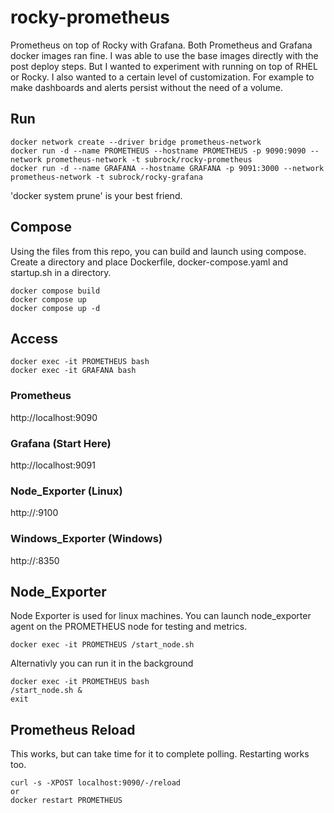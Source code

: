 # rocky-prometheus
Prometheus on top of Rocky with Grafana. Both Prometheus and Grafana docker images ran fine. I was able to use the base images directly with the post deploy steps. But I wanted to experiment with running on top of RHEL or Rocky. I also wanted to a certain level of customization. For example to make dashboards and alerts persist without the need of a volume. 

## Run
```
docker network create --driver bridge prometheus-network
docker run -d --name PROMETHEUS --hostname PROMETHEUS -p 9090:9090 --network prometheus-network -t subrock/rocky-prometheus
docker run -d --name GRAFANA --hostname GRAFANA -p 9091:3000 --network prometheus-network -t subrock/rocky-grafana
```
'docker system prune' is your best friend.
## Compose
Using the files from this repo, you can build and launch using compose. Create a directory and place Dockerfile, docker-compose.yaml and startup.sh in a directory.
```
docker compose build
docker compose up
docker compose up -d
```
## Access
```
docker exec -it PROMETHEUS bash
docker exec -it GRAFANA bash
```
### Prometheus 
http://localhost:9090
### Grafana (Start Here) 
http://localhost:9091
### Node_Exporter (Linux) 
http://<Client Ip>:9100
### Windows_Exporter (Windows) 
http://<Client Ip>:8350

## Node_Exporter
Node Exporter is used for linux machines. You can launch node_exporter agent on the PROMETHEUS node for testing and metrics. 
```
docker exec -it PROMETHEUS /start_node.sh
```
Alternativly you can run it in the background
```
docker exec -it PROMETHEUS bash
/start_node.sh &
exit
```

## Prometheus Reload
This works, but can take time for it to complete polling. Restarting works too.
```
curl -s -XPOST localhost:9090/-/reload
or
docker restart PROMETHEUS
```

